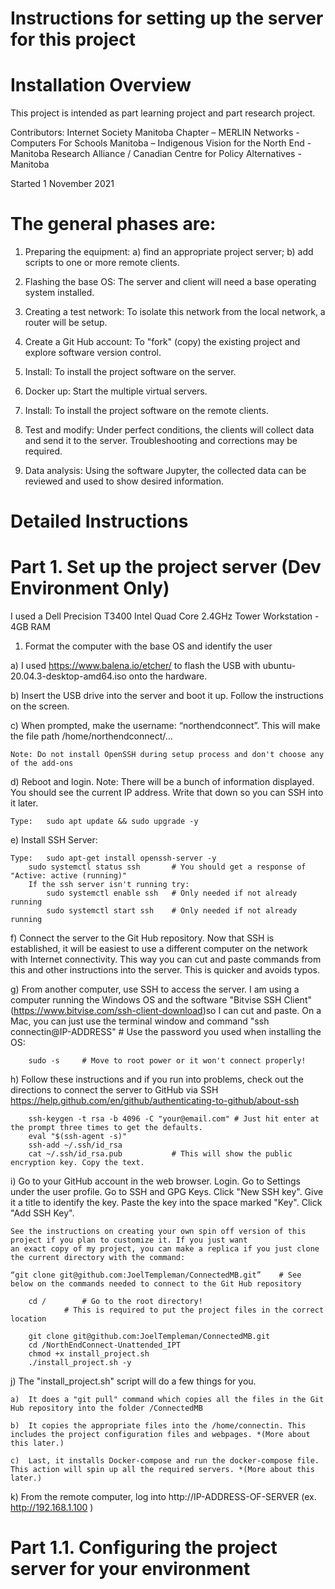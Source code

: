 # Instructions for setting up the server for this project 

# Installation Overview

This project is intended as part learning project and part research project. 

Contributors: Internet Society Manitoba Chapter – MERLIN Networks - Computers For Schools Manitoba – Indigenous Vision for the North End - 
Manitoba Research Alliance / Canadian Centre for Policy Alternatives - Manitoba

Started 1 November 2021

# The general phases are: 

1) Preparing the equipment: a) find an appropriate project server; b) add scripts to one or more remote clients.

2) Flashing the base OS: The server and client will need a base operating system installed.

3) Creating a test network: To isolate this network from the local network, a router will be setup.

4) Create a Git Hub account: To "fork" (copy) the existing project and explore software version control.

5) Install: To install the project software on the server.

6) Docker up: Start the multiple virtual servers.

7) Install: To install the project software on the remote clients.

8) Test and modify: Under perfect conditions, the clients will collect data and send it to the server. Troubleshooting and corrections may be required.

9) Data analysis: Using the software Jupyter, the collected data can be reviewed and used to show desired information.

# Detailed Instructions

# Part 1. 	Set up the project server (Dev Environment Only)

I used a Dell Precision T3400 Intel Quad Core 2.4GHz Tower Workstation - 4GB RAM 

1.	Format the computer with the base OS and identify the user

a)	I used https://www.balena.io/etcher/ to flash the USB with ubuntu-20.04.3-desktop-amd64.iso onto the hardware.

b)	Insert the USB drive into the server and boot it up. Follow the instructions on the screen.

c)	When prompted, make the username: “northendconnect”. This will make the file path /home/northendconnect/…  

	Note: Do not install OpenSSH during setup process and don't choose any of the add-ons

d)	Reboot and login. Note: There will be a bunch of information displayed. You should see the current IP address. 
	Write that down so you can SSH into it later.

	Type: 	sudo apt update && sudo upgrade -y

e) 	Install SSH Server:

	Type:	sudo apt-get install openssh-server -y
		sudo systemctl status ssh 		# You should get a response of "Active: active (running)"
		If the ssh server isn't running try:
			sudo systemctl enable ssh	# Only needed if not already running
			sudo systemctl start ssh	# Only needed if not already running	

f)	Connect the server to the Git Hub repository. Now that SSH is established, it will be easiest to use a different computer on the network with Internet 		connectivity. This way you can cut and paste commands from this and other instructions into the server. This is quicker and avoids typos. 

g)	From another computer, use SSH to access the server. I am using a computer running the Windows OS and the software "Bitvise SSH Client" 			(https://www.bitvise.com/ssh-client-download)so I can cut and paste. On a Mac, you can just use the terminal window and 					command "ssh connectin@IP-ADDRESS" # Use the password you used when installing the OS:

		sudo -s		# Move to root power or it won't connect properly!

h)	Follow these instructions and if you run into problems, check out the directions to connect the server to GitHub via SSH 
	https://help.github.com/en/github/authenticating-to-github/about-ssh

		ssh-keygen -t rsa -b 4096 -C "your@email.com" # Just hit enter at the prompt three times to get the defaults.
		eval "$(ssh-agent -s)"
		ssh-add ~/.ssh/id_rsa
		cat ~/.ssh/id_rsa.pub    		# This will show the public encryption key. Copy the text.

i)	Go to your GitHub account in the web browser. Login. Go to Settings under the user profile. Go to SSH and GPG Keys. Click "New SSH key". 
	Give it a title to identify the key. Paste the key into the space marked "Key". Click "Add SSH Key".

	See the instructions on creating your own spin off version of this project if you plan to customize it. If you just want 
	an exact copy of my project, you can make a replica if you just clone the current directory with the command:

	“git clone git@github.com:JoelTempleman/ConnectedMB.git”	# See below on the commands needed to connect to the Git Hub repository

		cd /		# Go to the root directory! 
				# This is required to put the project files in the correct location

		git clone git@github.com:JoelTempleman/ConnectedMB.git
		cd /NorthEndConnect-Unattended_IPT
		chmod +x install_project.sh
		./install_project.sh -y

j)	The "install_project.sh" script will do a few things for you. 

	a)	It does a "git pull" command which copies all the files in the Git Hub repository into the folder /ConnectedMB

	b)	It copies the appropriate files into the /home/connectin. This includes the project configuration files and webpages. *(More about this later.)

	c)	Last, it installs Docker-compose and run the docker-compose file. This action will spin up all the required servers. *(More about this later.)

k)	From the remote computer, log into http://IP-ADDRESS-OF-SERVER (ex. http://192.168.1.100 ) 

# Part 1.1. 	Configuring the project server for your environment
